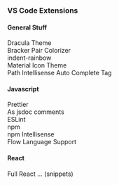### VS Code Extensions ##

#### General Stuff ####

Dracula Theme  
Bracker Pair Colorizer  
indent-rainbow  
Material Icon Theme  
Path Intellisense
Auto Complete Tag  

#### Javascript ####

Prettier  
As jsdoc comments  
ESLint  
npm  
npm Intellisense  
Flow Language Support

#### React  ####

Full React ... (snippets)  